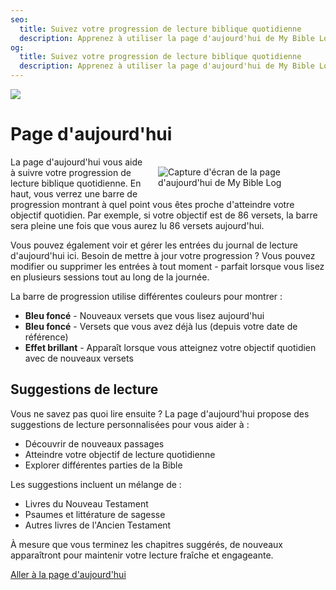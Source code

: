 ```yaml
---
seo:
  title: Suivez votre progression de lecture biblique quotidienne
  description: Apprenez à utiliser la page d'aujourd'hui de My Bible Log pour suivre vos objectifs de lecture quotidienne et découvrir de nouveaux passages à lire
og:
  title: Suivez votre progression de lecture biblique quotidienne
  description: Apprenez à utiliser la page d'aujourd'hui de My Bible Log pour suivre vos objectifs de lecture quotidienne et découvrir de nouveaux passages à lire
---
```


![](/share.jpg)

# Page d'aujourd'hui

<div style="width: 50%; float: right; margin: 1rem">
  <img alt="Capture d'écran de la page d'aujourd'hui de My Bible Log" src="/screenshots/sc4-daily-goal.jpg" />
</div>

La page d'aujourd'hui vous aide à suivre votre progression de lecture biblique quotidienne. En haut, vous verrez une barre de progression montrant à quel point vous êtes proche d'atteindre votre objectif quotidien. Par exemple, si votre objectif est de 86 versets, la barre sera pleine une fois que vous aurez lu 86 versets aujourd'hui.

Vous pouvez également voir et gérer les entrées du journal de lecture d'aujourd'hui ici. Besoin de mettre à jour votre progression ? Vous pouvez modifier ou supprimer les entrées à tout moment - parfait lorsque vous lisez en plusieurs sessions tout au long de la journée.

La barre de progression utilise différentes couleurs pour montrer :

* **Bleu foncé** - Nouveaux versets que vous lisez aujourd'hui
* **Bleu foncé** - Versets que vous avez déjà lus (depuis votre date de référence)
* **Effet brillant** - Apparaît lorsque vous atteignez votre objectif quotidien avec de nouveaux versets

## Suggestions de lecture

Vous ne savez pas quoi lire ensuite ? La page d'aujourd'hui propose des suggestions de lecture personnalisées pour vous aider à :

* Découvrir de nouveaux passages
* Atteindre votre objectif de lecture quotidienne
* Explorer différentes parties de la Bible

Les suggestions incluent un mélange de :

* Livres du Nouveau Testament
* Psaumes et littérature de sagesse
* Autres livres de l'Ancien Testament

À mesure que vous terminez les chapitres suggérés, de nouveaux apparaîtront pour maintenir votre lecture fraîche et engageante.

<div class="buttons">
  <a class="button is-light" href="/fr/today">Aller à la page d'aujourd'hui</a>
</div>
